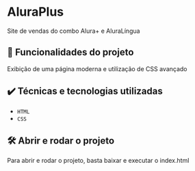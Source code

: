 # AluraPlus

Site de vendas do combo Alura+ e AluraLíngua

## 🔨 Funcionalidades do projeto

Exibição de uma página moderna e utilização de CSS avançado

## ✔️ Técnicas e tecnologias utilizadas

- `HTML`
- `CSS`

## 🛠️ Abrir e rodar o projeto

Para abrir e rodar o projeto, basta baixar e executar o index.html
